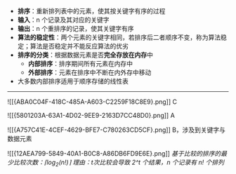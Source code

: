 - **排序**：重新排列表中的元素，使其按关键字有序的过程
- **输入**：n 个记录及其对应的关键字
- **输出**：n 个重排序的记录，使其关键字有序
- **算法的稳定性**：两个元素的关键字相同，若排序后二者顺序不变，称为算法稳定；算法是否稳定并不能反应算法的优劣
- **排序的分类**：根据数据元素是否**完全存放在内存**中
	- **内部排序**：排序期间所有元素在内存中
	- **外部排序**：元素在排序中不断在内外存中移动
- 大多数内部排序适用于顺序存储的线性表

----------
![[{ABA0C04F-418C-485A-A603-C2259F18C8E9}.png]]
C

![[{5801203A-63A1-4D02-9EE9-2163D7CC48D0}.png]]
A

![[{A757C41E-4CEF-4629-BFE7-C780263CD5CF}.png]]
B，涉及到关键字与数据元素

![[{12AEA799-5849-40A1-B0C8-A86DB6FD9E6E}.png]]
*基于比较的排序的最少比较次数：$\lceil \log_2(n!) \rceil$*
*理由：t次比较会导致 2^t 个结果，n 个记录有 n! 个排列*